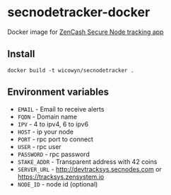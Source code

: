 # secnodetracker-docker
Docker image for [ZenCash Secure Node tracking app](https://github.com/ZencashOfficial/secnodetracker)

## Install

`docker build -t wicowyn/secnodetracker .`

## Environment variables


* `EMAIL` - Email to receive alerts
* `FQDN` - Domain name
* `IPV` - 4 to ipv4, 6 to ipv6
* `HOST` - ip your node
* `PORT` - rpc port to connect
* `USER` - rpc user
* `PASSWORD` - rpc password
* `STAKE_ADDR` - Transparent address with 42 coins
* `SERVER_URL` - http://devtracksys.secnodes.com or https://tracksys.zensystem.io
* `NODE_ID` - node id (optional)

